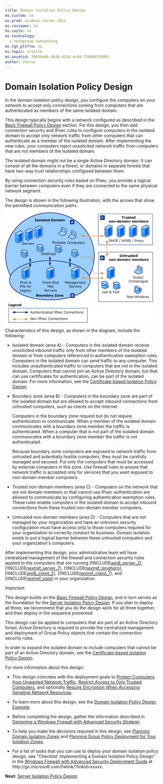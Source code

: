 ```yaml
---
title: Domain Isolation Policy Design
ms.custom: na
ms.prod: windows-server-2012
ms.reviewer: na
ms.suite: na
ms.technology: 
  - techgroup-networking
ms.tgt_pltfrm: na
ms.topic: article
ms.assetid: 29636ab6-db16-4126-ac04-7269667599fc
author: vhorne
---
```

# Domain Isolation Policy Design
In the domain isolation policy design, you configure the computers on your network to accept only connections coming from computers that are authenticated as members of the same isolated domain.  
  
This design typically begins with a network configured as described in the [Basic Firewall Policy Design](../Topic/Basic-Firewall-Policy-Design.md) section. For this design, you then add connection security and IPsec rules to configure computers in the isolated domain to accept only network traffic from other computers that can authenticate as a member of the isolated domain. After implementing the new rules, your computers reject unsolicited network traffic from computers that are not members of the isolated domain.  
  
The isolated domain might not be a single Active Directory domain. It can consist of all the domains in a forest, or domains in separate forests that have two\-way trust relationships configured between them.  
  
By using connection security rules based on IPsec, you provide a logical barrier between computers even if they are connected to the same physical network segment.  
  
The design is shown in the following illustration, with the arrows that show the permitted communication paths.  
  
![](../Image/WFASDomainISOBoundary.gif)  
  
Characteristics of this design, as shown in the diagram, include the following:  
  
-   Isolated domain \(area A\) \- Computers in the isolated domain receive unsolicited inbound traffic only from other members of the isolated domain or from computers referenced in authentication exemption rules. Computers in the isolated domain can send traffic to any computer. This includes unauthenticated traffic to computers that are not in the isolated domain. Computers that cannot join an Active Directory domain, but that can use certificates for authentication, can be part of the isolated domain. For more information, see the [Certificate-based Isolation Policy Design](../Topic/Certificate-based-Isolation-Policy-Design.md).  
  
-   Boundary zone \(area B\) \- Computers in the boundary zone are part of the isolated domain but are allowed to accept inbound connections from untrusted computers, such as clients on the Internet.  
  
    Computers in the boundary zone request but do not require authentication to communicate. When a member of the isolated domain communicates with a boundary zone member the traffic is authenticated. When a computer that is not part of the isolated domain communicates with a boundary zone member the traffic is not authenticated.  
  
    Because boundary zone computers are exposed to network traffic from untrusted and potentially hostile computers, they must be carefully managed and secured. Put only the computers that must be accessed by external computers in this zone. Use firewall rules to ensure that network traffic is accepted only for services that you want exposed to non\-domain member computers.  
  
-   Trusted non\-domain members \(area C\) \- Computers on the network that are not domain members or that cannot use IPsec authentication are allowed to communicate by configuring authentication exemption rules. These rules enable computers in the isolated domain to accept inbound connections from these trusted non\-domain member computers.  
  
-   Untrusted non\-domain members \(area D\) \- Computers that are not managed by your organization and have an unknown security configuration must have access only to those computers required for your organization to correctly conduct its business. Domain isolation exists to put a logical barrier between these untrusted computers and your organization's computers.  
  
After implementing this design, your administrative team will have centralized management of the firewall and connection security rules applied to the computers that are running [!INCLUDE[win8_server_2](../Token/win8_server_2_md.md)], [!INCLUDE[nextref_server_7](../Token/nextref_server_7_md.md)], [!INCLUDE[nextref_longhorn](../Token/nextref_longhorn_md.md)], [!INCLUDE[win8_client_2](../Token/win8_client_2_md.md)], [!INCLUDE[nextref_client_7](../Token/nextref_client_7_md.md)], and [!INCLUDE[nextref_vista](../Token/nextref_vista_md.md)] in your organization.  
  
> [!IMPORTANT]  
> This design builds on the [Basic Firewall Policy Design](../Topic/Basic-Firewall-Policy-Design.md), and in turn serves as the foundation for the [Server Isolation Policy Design](../Topic/Server-Isolation-Policy-Design.md). If you plan to deploy all three, we recommend that you do the design work for all three together, and then deploy in the sequence presented.  
  
This design can be applied to computers that are part of an Active Directory forest. Active Directory is required to provide the centralized management and deployment of Group Policy objects that contain the connection security rules.  
  
In order to expand the isolated domain to include computers that cannot be part of an Active Directory domain, see the [Certificate-based Isolation Policy Design](../Topic/Certificate-based-Isolation-Policy-Design.md).  
  
For more information about this design:  
  
-   This design coincides with the deployment goals to [Protect Computers from Unwanted Network Traffic](../Topic/Protect-Computers-from-Unwanted-Network-Traffic.md), [Restrict Access to Only Trusted Computers](../Topic/Restrict-Access-to-Only-Trusted-Computers.md), and optionally [Require Encryption When Accessing Sensitive Network Resources](../Topic/Require-Encryption-When-Accessing-Sensitive-Network-Resources.md).  
  
-   To learn more about this design, see the [Domain Isolation Policy Design Example](../Topic/Domain-Isolation-Policy-Design-Example.md).  
  
-   Before completing the design, gather the information described in [Designing a Windows Firewall with Advanced Security Strategy](../Topic/Designing-a-Windows-Firewall-with-Advanced-Security-Strategy.md).  
  
-   To help you make the decisions required in this design, see [Planning Domain Isolation Zones](../Topic/Planning-Domain-Isolation-Zones.md) and [Planning Group Policy Deployment for Your Isolation Zones](../Topic/Planning-Group-Policy-Deployment-for-Your-Isolation-Zones.md).  
  
-   For a list of tasks that you can use to deploy your domain isolation policy design, see "Checklist: Implementing a Domain Isolation Policy Design" in the [Windows Firewall with Advanced Security Deployment Guide](http://go.microsoft.com/fwlink/?linkid=xxxxx) at http:\/\/go.microsoft.com\/fwlink\/?linkid\=xxxxx.  
  
**Next:** [Server Isolation Policy Design](../Topic/Server-Isolation-Policy-Design.md)  
  

